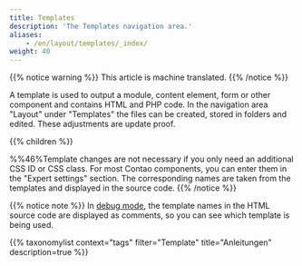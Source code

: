 ```yaml
---
title: Templates
description: 'The Templates navigation area.'
aliases:
    - /en/layout/templates/_index/
weight: 40
---
```


{{% notice warning %}}
This article is machine translated.
{{% /notice %}}

A template is used to output a module, content element, form or other component and contains HTML and PHP code. In the navigation area "Layout" under "Templates" the files can be created, stored in folders and edited. These adjustments are update proof.

{{% children %}}

%%46%Template changes are not necessary if you only need an additional CSS ID or CSS class. For most Contao components, you can enter them in the "Expert settings" section. The corresponding names are taken from the templates and displayed in the source code.
{{% /notice %}}

{{% notice note %}}
In [debug mode](../../system/debug-modus/), the template names in the HTML source code are displayed as comments, so you can see which template is being used.

{{% taxonomylist context="tags" filter="Template" title="Anleitungen" description=true %}}
